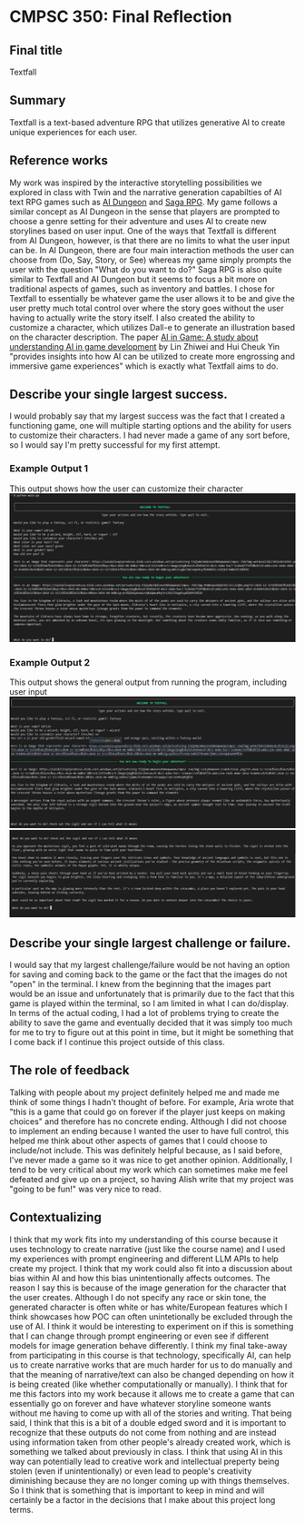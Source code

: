 # CMPSC 350: Final Reflection

## Final title

Textfall

## Summary

Textfall is a text-based adventure RPG that utilizes generative AI to create unique experiences for each user.

## Reference works

My work was inspired by the interactive storytelling possibilities we explored in class with Twin and the narrative generation capabilties of AI text RPG games such as [AI Dungeon](https://en.wikipedia.org/wiki/AI_Dungeon) and [Saga RPG](https://dang.ai/tool/ai-text-rpg-sagarpg). My game follows a similar concept as AI Dungeon in the sense that players are prompted to choose a genre setting for their adventure and uses AI to create new storylines based on user input. One of the ways that Textfall is different from AI Dungeon, however, is that there are no limits to what the user input can be. In AI Dungeon, there are four main interaction methods the user can choose from (Do, Say, Story, or See) whereas my game simply prompts the user with the question "What do you want to do?" Saga RPG is also quite similar to Textfall and AI Dungeon but it seems to focus a bit more on traditional aspects of games, such as inventory and battles. I chose for Textfall to essentially be whatever game the user allows it to be and give the user pretty much total control over where the story goes without the user having to actually write the story itself. I also created the ability to customize a character, which utilizes Dall-e to generate an illustration based on the character description. The paper [AI in Game: A study about understanding AI in game development](https://mlrobotics.wordpress.com/wp-content/uploads/2023/04/ml_paper_hui-cheuk-yin-lin-zhiwei.pdf) by Lin Zhiwei and Hui Cheuk Yin "provides insights into how AI can be utilized to create more engrossing and immersive game experiences" which is exactly what Textfall aims to do.

## Describe your single largest success.

I would probably say that my largest success was the fact that I created a functioning game, one will multiple starting options and the ability for users to customize their characters. I had never made a game of any sort before, so I would say I'm pretty successful for my first attempt.

### Example Output 1
This output shows how the user can customize their character
![Ex Output 1](ex_output_1.png)

### Example Output 2
This output shows the general output from running the program, including user input
![Ex Output 2A](ex_output_2A.png)
![Ex Output 2B](ex_output_2B.png)

## Describe your single largest challenge or failure.

I would say that my largest challenge/failure would be not having an option for saving and coming back to the game or the fact that the images do not "open" in the terminal. I knew from the beginning that the images part would be an issue and unfortunately that is primarily due to the fact that this game is played within the terminal, so I am limited in what I can do/display. In terms of the actual coding, I had a lot of problems trying to create the ability to save the game and eventually decided that it was simply too much for me to try to figure out at this point in time, but it might be something that I come back if I continue this project outside of this class.

## The role of feedback

Talking with people about my project definitely helped me and made me think of some things I hadn't thought of before. For example, Aria wrote that "this is a game that could go on forever if the player just keeps on making choices" and therefore has no concrete ending. Although I did not choose to implement an ending because I wanted the user to have full control, this helped me think about other aspects of games that I could choose to include/not include. This was definitely helpful because, as I said before, I've never made a game so it was nice to get another opinion. Additionally, I tend to be very critical about my work which can sometimes make me feel defeated and give up on a project, so having Alish write that my project was "going to be fun!" was very nice to read.

## Contextualizing

I think that my work fits into my understanding of this course because it uses technology to create narrative (just like the course name) and I used my experiences with prompt engineering and different LLM APIs to help create my project.
I think that my work could also fit into a discussion about bias within AI and how this bias unintentionally affects outcomes. The reason I say this is because of the image generation for the character that the user creates. Although I do not specify any race or skin tone, the generated character is often white or has white/European features which I think showcases how POC can often unintetionally be excluded through the use of AI. I think it would be interesting to experiment on if this is something that I can change through prompt engineering or even see if different models for image generation behave differently.
I think my final take-away from participating in this course is that technology, specifically AI, can help us to create narrative works that are much harder for us to do manually and that the meaning of narrative/text can also be changed depending on how it is being created (like whether computationally or manually). I think that for me this factors into my work because it allows me to create a game that can essentially go on forever and have whatever storyline someone wants without me having to come up with all of the stories and writing. That being said, I think that this is a bit of a double edged sword and it is important to recognize that these outputs do not come from nothing and are instead using information taken from other people's already created work, which is something we talked about previously in class. I think that using AI in this way can potentially lead to creative work and intellectual preperty being stolen (even if unintentionally) or even lead to people's creativity diminishing because they are no longer coming up with things themselves. So I think that is something that is important to keep in mind and will certainly be a factor in the decisions that I make about this project long terms.